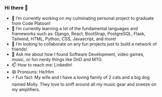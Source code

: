 ### Hi there 👋

- 🔭 I’m currently working on my culminating personal project to graduate from Code Platoon!
- 🌱 I’m currently learning a lot of the fundamental languages and frameworks such as: Django, React, BootStrap, PostgreSQL, Flask, Tailwind, HTML, Python, CSS, Javascript, and more!
- 👯 I’m looking to collaborate on any fun projects just to build a network of friends!
- 💬 Ask me about how I found Software Development, video games, music, or fun nerdy things like DnD and MTG.
- 📫 How to reach me: LinkedIn!
- 😄 Pronouns: He/Him
- ⚡ Fun fact: My wife and I have a loving family of 2 cats and a big dog named Molly. They love to sniff around all my music gear and sneeze on my amplifiers.


